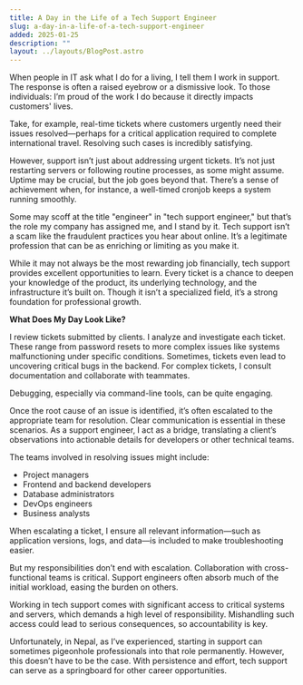 ```yaml
---
title: A Day in the Life of a Tech Support Engineer
slug: a-day-in-a-life-of-a-tech-support-engineer
added: 2025-01-25
description: ""
layout: ../layouts/BlogPost.astro
---
```


When people in IT ask what I do for a living, I tell them I work in support. The response is often a raised eyebrow or a dismissive look. To those individuals: I’m proud of the work I do because it directly impacts customers' lives.

Take, for example, real-time tickets where customers urgently need their issues resolved—perhaps for a critical application required to complete international travel. Resolving such cases is incredibly satisfying.

However, support isn’t just about addressing urgent tickets. It’s not just restarting servers or following routine processes, as some might assume. Uptime may be crucial, but the job goes beyond that. There’s a sense of achievement when, for instance, a well-timed cronjob keeps a system running smoothly.

Some may scoff at the title "engineer" in "tech support engineer," but that’s the role my company has assigned me, and I stand by it. Tech support isn’t a scam like the fraudulent practices you hear about online. It’s a legitimate profession that can be as enriching or limiting as you make it.

While it may not always be the most rewarding job financially, tech support provides excellent opportunities to learn. Every ticket is a chance to deepen your knowledge of the product, its underlying technology, and the infrastructure it’s built on. Though it isn’t a specialized field, it’s a strong foundation for professional growth.

**What Does My Day Look Like?**

I review tickets submitted by clients. I analyze and investigate each ticket. These range from password resets to more complex issues like systems malfunctioning under specific conditions. Sometimes, tickets even lead to uncovering critical bugs in the backend. For complex tickets, I consult documentation and collaborate with teammates.

Debugging, especially via command-line tools, can be quite engaging.

Once the root cause of an issue is identified, it’s often escalated to the appropriate team for resolution. Clear communication is essential in these scenarios. As a support engineer, I act as a bridge, translating a client’s observations into actionable details for developers or other technical teams.

The teams involved in resolving issues might include:

- Project managers
- Frontend and backend developers
- Database administrators
- DevOps engineers
- Business analysts

When escalating a ticket, I ensure all relevant information—such as application versions, logs, and data—is included to make troubleshooting easier.

But my responsibilities don’t end with escalation. Collaboration with cross-functional teams is critical. Support engineers often absorb much of the initial workload, easing the burden on others.

Working in tech support comes with significant access to critical systems and servers, which demands a high level of responsibility. Mishandling such access could lead to serious consequences, so accountability is key.

Unfortunately, in Nepal, as I’ve experienced, starting in support can sometimes pigeonhole professionals into that role permanently. However, this doesn’t have to be the case. With persistence and effort, tech support can serve as a springboard for other career opportunities.
